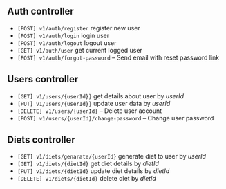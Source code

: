 ## Auth controller 
- `[POST] v1/auth/register` register new user
- `[POST] v1/auth/login` login user
- `[POST] v1/auth/logout` logout user
- `[GET] v1/auth/user` get current logged user
- `[POST] v1/auth/forgot-password` – Send email with reset password link
  
## Users controller
- `[GET] v1/users/{userId}}` get details about user by _userId_ 
- `[PUT] v1/users/{userId}}` update user data by _userId_ 
- `[DELETE] v1/users/{userId}` – Delete user account
- `[POST] v1/users/{userId}/change-password` – Change user password

## Diets controller
- `[GET] v1/diets/genarate/{userId}` generate diet to user by _userId_ 
- `[GET] v1/diets/{dietId}` get diet details by _dietId_ 
- `[PUT] v1/diets/{dietId}` update diet details by _dietId_ 
- `[DELETE] v1/diets/{dietId}` delete diet by _dietId_ 
